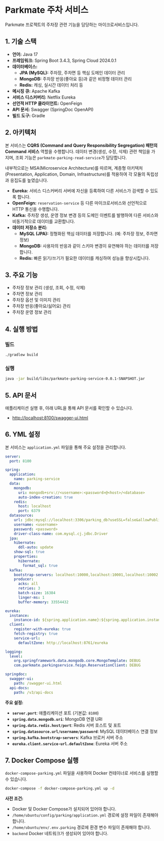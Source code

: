 # Parkmate 주차 서비스

Parkmate 프로젝트의 주차장 관련 기능을 담당하는 마이크로서비스입니다.

## 1. 기술 스택

- **언어:** Java 17
- **프레임워크:** Spring Boot 3.4.3, Spring Cloud 2024.0.1
- **데이터베이스:**
  - **JPA (MySQL):** 주차장, 주차면 등 핵심 도메인 데이터 관리
  - **MongoDB:** 주차장 반응(좋아요 등)과 같은 비정형 데이터 관리
  - **Redis:** 캐싱, 실시간 데이터 처리 등
- **메시징 큐:** Apache Kafka
- **서비스 디스커버리:** Netflix Eureka
- **선언적 HTTP 클라이언트:** OpenFeign
- **API 문서:** Swagger (SpringDoc OpenAPI)
- **빌드 도구:** Gradle

## 2. 아키텍처

본 서비스는 **CQRS (Command and Query Responsibility Segregation) 패턴의 Command 서비스** 역할을 수행합니다. 데이터 변경(생성, 수정, 삭제) 관련 책임을 가지며, 조회 기능은 `parkmate-parking-read-service`가 담당합니다.

내부적으로는 MSA(Microservice Architecture)를 따르며, 계층형 아키텍처(Presentation, Application, Domain, Infrastructure)를 적용하여 각 모듈의 독립성과 응집도를 높였습니다.

- **Eureka:** 서비스 디스커버리 서버에 자신을 등록하여 다른 서비스가 검색할 수 있도록 합니다.
- **OpenFeign:** `reservation-service` 등 다른 마이크로서비스와 선언적으로 HTTP 통신을 수행합니다.
- **Kafka:** 주차장 생성, 운영 정보 변경 등의 도메인 이벤트를 발행하여 다른 서비스와 비동기적으로 데이터를 교환합니다.
- **데이터 저장소 분리:**
  - **MySQL (JPA):** 정형화된 핵심 데이터를 저장합니다. (예: 주차장 정보, 주차면 정보)
  - **MongoDB:** 사용자의 반응과 같이 스키마 변경이 유연해야 하는 데이터를 저장합니다.
  - **Redis:** 빠른 읽기/쓰기가 필요한 데이터를 캐싱하여 성능을 향상시킵니다.

## 3. 주요 기능

- 주차장 정보 관리 (생성, 조회, 수정, 삭제)
- 주차면 정보 관리
- 주차장 옵션 및 이미지 관리
- 주차장 반응(좋아요/싫어요) 관리
- 주차장 운영 정보 관리

## 4. 실행 방법

### 빌드

```bash
./gradlew build
```

### 실행

```bash
java -jar build/libs/parkmate-parking-service-0.0.1-SNAPSHOT.jar
```

## 5. API 문서

애플리케이션 실행 후, 아래 URL을 통해 API 문서를 확인할 수 있습니다.

  - [http://localhost:8100/swagger-ui.html](http://localhost:8100/swagger-ui.html)

## 6. YML 설정

본 서비스는 `application.yml` 파일을 통해 주요 설정을 관리합니다.

```yaml
server:
  port: 8100

spring:
  application:
    name: parking-service
  data:
    mongodb:
      uri: mongodb+srv://<username>:<password>@<host>/<database>
      auto-index-creation: true
    redis:
      host: localhost
      port: 6379
  datasource:
    url: jdbc:mysql://localhost:3306/parking_db?useSSL=false&allowPublicKeyRetrieval=true
    username: <username>
    password: <password>
    driver-class-name: com.mysql.cj.jdbc.Driver
  jpa:
    hibernate:
      ddl-auto: update
    show-sql: true
    properties:
      hibernate:
        format_sql: true
  kafka:
    bootstrap-servers: localhost:10000,localhost:10001,localhost:10002
    producer:
      acks: all
      retries: 3
      batch-size: 16384
      linger-ms: 1
      buffer-memory: 33554432

eureka:
  instance:
    instance-id: ${spring.application.name}:${spring.application.instance_id:${random.value}}
  client:
    register-with-eureka: true
    fetch-registry: true
    service-url:
      defaultZone: http://localhost:8761/eureka

logging:
  level:
    org.springframework.data.mongodb.core.MongoTemplate: DEBUG
    com.parkmate.parkingservice.feign.ReservationClient: DEBUG

springdoc:
  swagger-ui:
    path: /swagger-ui.html
  api-docs:
    path: /v3/api-docs
```

**주요 설정:**

- **`server.port`**: 애플리케이션 포트 (기본값: `8100`)
- **`spring.data.mongodb.uri`**: MongoDB 연결 URI
- **`spring.data.redis.host/port`**: Redis 서버 호스트 및 포트
- **`spring.datasource.url/username/password`**: MySQL 데이터베이스 연결 정보
- **`spring.kafka.bootstrap-servers`**: Kafka 브로커 서버 주소
- **`eureka.client.service-url.defaultZone`**: Eureka 서버 주소

## 7. Docker Compose 실행

`docker-compose-parking.yml` 파일을 사용하여 Docker 컨테이너로 서비스를 실행할 수 있습니다.

```bash
docker-compose -f docker-compose-parking.yml up -d
```

**사전 조건:**

- Docker 및 Docker Compose가 설치되어 있어야 합니다.
- `/home/ubuntu/config/parking/application.yml` 경로에 설정 파일이 존재해야 합니다.
- `/home/ubuntu/env/.env.parking` 경로에 환경 변수 파일이 존재해야 합니다.
- `backend` Docker 네트워크가 생성되어 있어야 합니다.